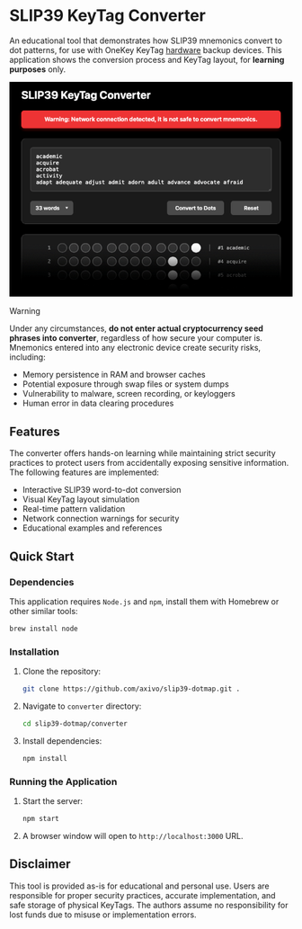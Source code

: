 # SLIP39 KeyTag Converter

An educational tool that demonstrates how SLIP39 mnemonics convert to dot patterns, for use with OneKey KeyTag [hardware](https://onekey.so/products/onekey-keytag/) backup devices. This application shows the conversion process and KeyTag layout, for **learning purposes** only.

![SLIP39 KeyTag Converter](../docs/images/converter.png)

> [!WARNING]
> Under any circumstances, **do not enter actual cryptocurrency seed phrases into converter**, regardless of how secure your computer is. Mnemonics entered into any electronic device create security risks, including:
>
> - Memory persistence in RAM and browser caches
> - Potential exposure through swap files or system dumps  
> - Vulnerability to malware, screen recording, or keyloggers
> - Human error in data clearing procedures

## Features

The converter offers hands-on learning while maintaining strict security practices to protect users from accidentally exposing sensitive information. The following features are implemented:

- Interactive SLIP39 word-to-dot conversion
- Visual KeyTag layout simulation
- Real-time pattern validation
- Network connection warnings for security
- Educational examples and references

## Quick Start

### Dependencies

This application requires `Node.js` and `npm`, install them with Homebrew or other similar tools:

```bash
brew install node
```

### Installation

1. Clone the repository:
   ```bash
   git clone https://github.com/axivo/slip39-dotmap.git .
   ```

2. Navigate to `converter` directory:
   ```bash
   cd slip39-dotmap/converter
   ```

3. Install dependencies:
   ```bash
   npm install
   ```

### Running the Application

1. Start the server:
   ```bash
   npm start
   ```

2. A browser window will open to `http://localhost:3000` URL.

## Disclaimer

This tool is provided as-is for educational and personal use. Users are responsible for proper security practices, accurate implementation, and safe storage of physical KeyTags. The authors assume no responsibility for lost funds due to misuse or implementation errors.
